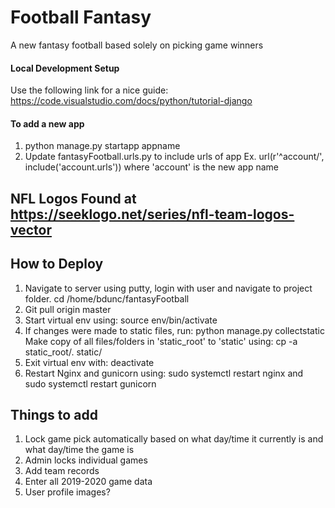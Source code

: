 # Football Fantasy
A new fantasy football based solely on picking game winners

#### Local Development Setup
  Use the following link for a nice guide: https://code.visualstudio.com/docs/python/tutorial-django

#### To add a new app
1. python manage.py startapp appname
2. Update fantasyFootball.urls.py to include urls of app
    Ex. url(r'^account/', include('account.urls')) where 'account' is the new app name

## NFL Logos Found at https://seeklogo.net/series/nfl-team-logos-vector

## How to Deploy
1. Navigate to server using putty, login with user and navigate to project folder.
  cd /home/bdunc/fantasyFootball
2. Git pull origin master
3. Start virtual env using: source env/bin/activate
4. If changes were made to static files, run: python manage.py collectstatic
  Make copy of all files/folders in 'static_root' to 'static' using: cp -a static_root/. static/
5. Exit virtual env with: deactivate
5. Restart Nginx and gunicorn using:  sudo systemctl restart nginx and sudo systemctl restart gunicorn

 ## Things to add
 1. Lock game pick automatically based on what day/time it currently is and what day/time the game is
 2. Admin locks individual games
 3. Add team records
 4. Enter all 2019-2020 game data
 5. User profile images?